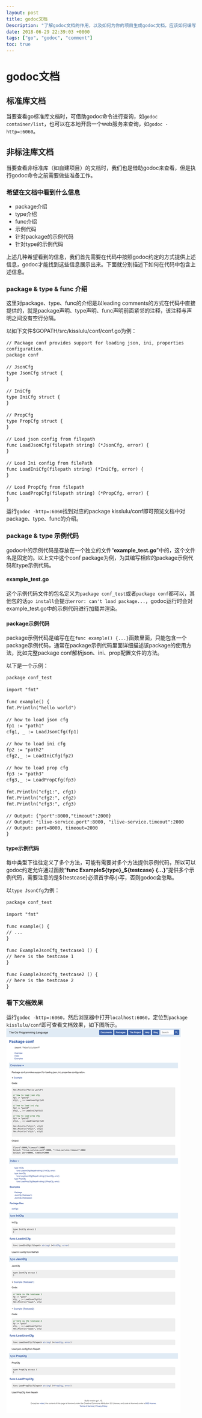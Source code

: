 ```yaml
---
layout: post
title: godoc文档
Description: "了解godoc文档的作用，以及如何为你的项目生成godoc文档，应该如何编写godoc注释。"
date: 2018-06-29 22:39:03 +0800
tags: ["go", "godoc", "comment"]
toc: true
---
```


# godoc文档

## 标准库文档
当要查看go标准库文档时，可借助godoc命令进行查询，如```godoc container/list```，也可以在本地开启一个web服务来查询，如```godoc -http=:6060```。

## 非标注库文档
当要查看非标准库（如自建项目）的文档时，我们也是借助godoc来查看，但是执行godoc命令之前需要做些准备工作。

### 希望在文档中看到什么信息

- package介绍
- type介绍
- func介绍
- 示例代码
- 针对package的示例代码
- 针对type的示例代码

上述几种希望看到的信息，我们首先需要在代码中按照godoc约定的方式提供上述信息，godoc才能找到这些信息展示出来。下面就分别描述下如何在代码中包含上述信息。

### package & type & func 介绍

这里对package、type、func的介绍是以leading comments的方式在代码中直接提供的，就是package声明、type声明、func声明前面紧邻的注释，该注释与声明之间没有空行分隔。

以如下文件$GOPATH/src/kisslulu/conf/conf.go为例：

```golang
// Package conf provides support for loading json, ini, properties configuration.
package conf

// JsonCfg
type JsonCfg struct {
}

// IniCfg
type IniCfg struct {
}

// PropCfg
type PropCfg struct {
}

// Load json config from filepath
func LoadJsonCfg(filepath string) (*JsonCfg, error) {
}

// Load Ini config from filePath
func LoadIniCfg(filepath string) (*IniCfg, error) {
}

// Load PropCfg from filepath
func LoadPropCfg(filepath string) (*PropCfg, error) {
}
```

运行```godoc -http=:6060```找到对应的package kisslulu/conf即可预览文档中对package、type、func的介绍。

### package & type 示例代码
godoc中的示例代码是存放在一个独立的文件“**example_test.go**”中的，这个文件名是固定的。以上文中这个conf package为例，为其编写相应的package示例代码和type示例代码。

#### example_test.go
这个示例代码文件的包名定义为```package conf_test```或者```package conf```都可以，其他包的话```go install```会提示```error: can't load package...```，godoc运行时会对example_test.go中的示例代码进行加载并渲染。

#### package示例代码
package示例代码是编写在在```func example() {...}```函数里面，只能包含一个package示例代码，通常在package示例代码里面详细描述该package的使用方法，比如完整package conf解析json、ini、prop配置文件的方法。

以下是一个示例：

```golang
package conf_test

import "fmt"

func example() {
fmt.Println("hello world")

// how to load json cfg
fp1 := "path1"
cfg1, _ := LoadJsonCfg(fp1)

// how to load ini cfg
fp2 := "path2"
cfg2,_ := LoadIniCfg(fp2)

// how to load prop cfg
fp3 := "path3"
cfg3,_ := LoadPropCfg(fp3)

fmt.Println("cfg1:", cfg1)
fmt.Println("cfg2:", cfg2)
fmt.Println("cfg3:", cfg3)

// Output: {"port":8000,"timeout":2000}
// Output: "ilive-service.port":8000, "ilive-service.timeout":2000
// Output: port=8000, timeout=2000
}
```

#### type示例代码

每中类型下往往定义了多个方法，可能有需要对多个方法提供示例代码，所以可以godoc约定允许通过函数“**func Example${type}_${testcase} {...}**”提供多个示例代码，需要注意的是${testcase}必须首字母小写，否则godoc会忽略。

以```type JsonCfg```为例：

```golang
package conf_test

import "fmt"

func example() {
// ...
}

func ExampleJsonCfg_testcase1 () {
// here is the testcase 1
}

func ExampleJsonCfg_testcase2 () {
// here is the testcase 2
}
```

### 看下文档效果
运行```godoc -http=:6060```，然后浏览器中打开```localhost:6060```，定位到```package kisslulu/conf```即可查看文档效果，如下图所示。
<img src="assets/godoc/godoc.png" class="myimg"/>